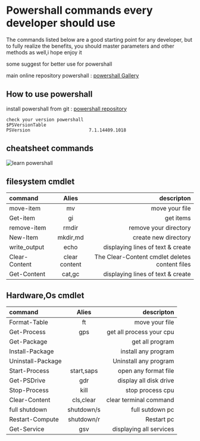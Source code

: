 
# Powershall commands every developer should use 
The commands listed below are a good starting point for any developer, but to fully realize the benefits, you should master parameters and other methods as well,i hope enjoy it

some suggest for better use for powershall

main online repository powershall : [powershall Gallery](https://www.powershellgallery.com/)



## How to use powershall

install powershall from git : [powershall repository](https://github.com/PowerShell/PowerShell/releases/tag/v7.3.4)

```
check your version powershall
$PSVersionTable
PSVersion                      7.1.14409.1018 

```
## cheatsheet commands

![learn powershall ](https://iili.io/HWMjae.png)


## filesystem cmdlet

| command | Alies | descripton  | 
| :---         |     :---:      |          ---: | 
| move-item     | mv         | move your file |
| Get-item      | gi         | get items |
| remove-item   | rmdir      | remove your directory |
| New-Item  | mkdir,md       |  create new directory|
| write_output  | echo       | displaying lines of text & create | 
| Clear-Content | clear content | The Clear-Content cmdlet deletes  content files | 
| Get-Content   | cat,gc     | displaying lines of text & create | 


## Hardware,Os cmdlet

| command | Alies | descripton  | 
| :---         |     :---:      |          ---: | 
| Format-Table    | ft       | move your file |
| Get-Process     | gps       | get all process your cpu |
|Get-Package       |         | get all program  |
|Install-Package    |        | install any program |
|Uninstall-Package  |        |  Uninstall any program |
| Start-Process   | start,saps    | open any format file |
| Get-PSDrive     | gdr    | display all disk drive  |
|  Stop-Process   | kill     | stop process cpu | 
| Clear-Content   | cls,clear      | clear terminal command | 
| full shutdown   | shutdown/s     | full sutdown pc | 
| Restart-Compute | shutdown/r      | Restart pc | 
| Get-Service     | gsv   | displaying all services | 






